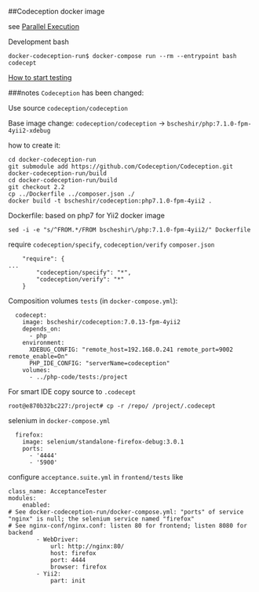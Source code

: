 
##Codeception docker image 

see [Parallel Execution](http://codeception.com/docs/12-ParallelExecution)


Development bash
```
docker-codeception-run$ docker-compose run --rm --entrypoint bash codecept
```

[How to start testing](https://github.com/yiisoft/yii2-app-advanced/blob/master/docs/guide/start-testing.md)




###notes
`Codeception` has been changed:

Use source `codeception/codeception`

Base image change: `codeception/codeception` -> `bscheshir/php:7.1.0-fpm-4yii2-xdebug`

how to create it:
```
cd docker-codeception-run
git submodule add https://github.com/Codeception/Codeception.git docker-codeception-run/build
cd docker-codeception-run/build
git checkout 2.2 
cp ../Dockerfile ../composer.json ./ 
docker build -t bscheshir/codeception:php7.1.0-fpm-4yii2 .
```

Dockerfile: based on php7 for Yii2 docker image
```
sed -i -e "s/^FROM.*/FROM bscheshir\/php:7.1.0-fpm-4yii2/" Dockerfile
```

require `codeception/specify`, `codeception/verify`
`composer.json`
```
    "require": {
...
        "codeception/specify": "*",
        "codeception/verify": "*"
    }
```

Composition volumes `tests` (in `docker-compose.yml`):
```
  codecept:
    image: bscheshir/codeception:7.0.13-fpm-4yii2
    depends_on:
      - php
    environment:
      XDEBUG_CONFIG: "remote_host=192.168.0.241 remote_port=9002 remote_enable=On"
      PHP_IDE_CONFIG: "serverName=codeception"
    volumes:
      - ../php-code/tests:/project
```

For smart IDE copy source to `.codecept` 
```
root@e870b32bc227:/project# cp -r /repo/ /project/.codecept
```

selenium in `docker-compose.yml`
```
  firefox:
    image: selenium/standalone-firefox-debug:3.0.1
    ports:
      - '4444'
      - '5900'
```
configure `acceptance.suite.yml` in `frontend/tests` like
```
class_name: AcceptanceTester
modules:
    enabled:
# See docker-codeception-run/docker-compose.yml: "ports" of service "nginx" is null; the selenium service named "firefox"
# See nginx-conf/nginx.conf: listen 80 for frontend; listen 8080 for backend
        - WebDriver:
            url: http://nginx:80/
            host: firefox
            port: 4444
            browser: firefox
        - Yii2:
            part: init
```
